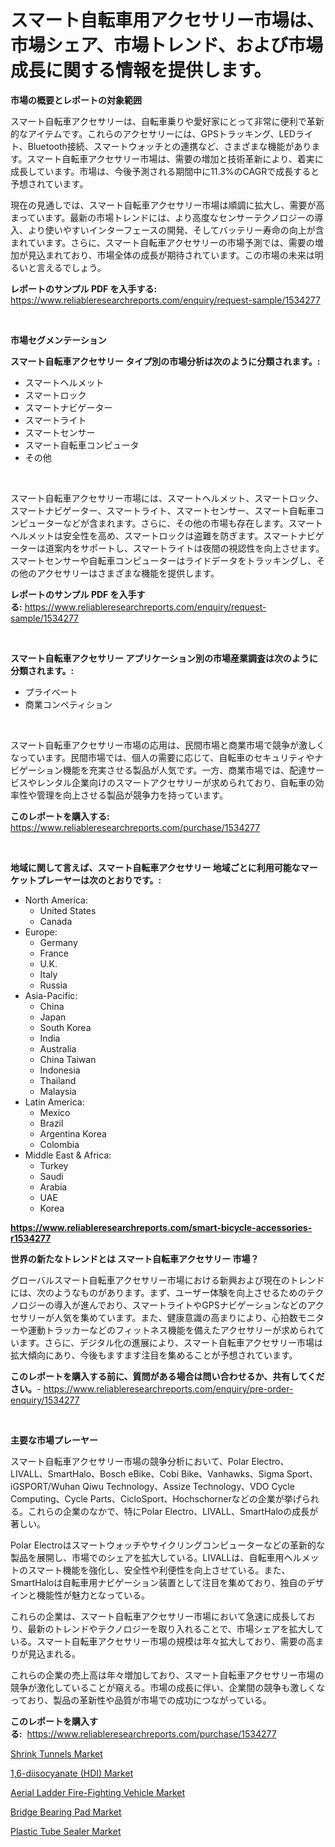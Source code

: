 <p><h1>スマート自転車用アクセサリー市場は、市場シェア、市場トレンド、および市場成長に関する情報を提供します。</h1></p><p><strong>市場の概要とレポートの対象範囲</strong></p>
<p><p>スマート自転車アクセサリーは、自転車乗りや愛好家にとって非常に便利で革新的なアイテムです。これらのアクセサリーには、GPSトラッキング、LEDライト、Bluetooth接続、スマートウォッチとの連携など、さまざまな機能があります。スマート自転車アクセサリー市場は、需要の増加と技術革新により、着実に成長しています。市場は、今後予測される期間中に11.3%のCAGRで成長すると予想されています。</p><p>現在の見通しでは、スマート自転車アクセサリー市場は順調に拡大し、需要が高まっています。最新の市場トレンドには、より高度なセンサーテクノロジーの導入、より使いやすいインターフェースの開発、そしてバッテリー寿命の向上が含まれています。さらに、スマート自転車アクセサリーの市場予測では、需要の増加が見込まれており、市場全体の成長が期待されています。この市場の未来は明るいと言えるでしょう。</p></p>
<p><strong>レポートのサンプル PDF を入手する:</strong> <a href="https://www.reliableresearchreports.com/enquiry/request-sample/1534277">https://www.reliableresearchreports.com/enquiry/request-sample/1534277</a></p>
<p>&nbsp;</p>
<p><strong>市場セグメンテーション</strong></p>
<p><strong>スマート自転車アクセサリー タイプ別の市場分析は次のように分類されます。:</strong></p>
<p><ul><li>スマートヘルメット</li><li>スマートロック</li><li>スマートナビゲーター</li><li>スマートライト</li><li>スマートセンサー</li><li>スマート自転車コンピュータ</li><li>その他</li></ul></p>
<p>&nbsp;</p>
<p><p>スマート自転車アクセサリー市場には、スマートヘルメット、スマートロック、スマートナビゲーター、スマートライト、スマートセンサー、スマート自転車コンピューターなどが含まれます。さらに、その他の市場も存在します。スマートヘルメットは安全性を高め、スマートロックは盗難を防ぎます。スマートナビゲーターは道案内をサポートし、スマートライトは夜間の視認性を向上させます。スマートセンサーや自転車コンピューターはライドデータをトラッキングし、その他のアクセサリーはさまざまな機能を提供します。</p></p>
<p><strong>レポートのサンプル PDF を入手する:</strong>&nbsp;<a href="https://www.reliableresearchreports.com/enquiry/request-sample/1534277">https://www.reliableresearchreports.com/enquiry/request-sample/1534277</a></p>
<p>&nbsp;</p>
<p><strong> スマート自転車アクセサリー アプリケーション別の市場産業調査は次のように分類されます。:</strong></p>
<p><ul><li>プライベート</li><li>商業コンペティション</li></ul></p>
<p>&nbsp;</p>
<p><p>スマート自転車アクセサリー市場の応用は、民間市場と商業市場で競争が激しくなっています。民間市場では、個人の需要に応じて、自転車のセキュリティやナビゲーション機能を充実させる製品が人気です。一方、商業市場では、配達サービスやレンタル企業向けのスマートアクセサリーが求められており、自転車の効率性や管理を向上させる製品が競争力を持っています。</p></p>
<p><strong>このレポートを購入する:</strong>&nbsp; <a href="https://www.reliableresearchreports.com/purchase/1534277">https://www.reliableresearchreports.com/purchase/1534277</a></p>
<p>&nbsp;</p>
<p><strong>地域に関して言えば、スマート自転車アクセサリー 地域ごとに利用可能なマーケットプレーヤーは次のとおりです。:</strong></p>
<p><ul>
    <li>
        North America:
        <ul>
            <li>United States</li>
            <li>Canada</li>
        </ul>
    </li>
    <li>
        Europe:
        <ul>
            <li>Germany</li>
            <li>France</li>
            <li>U.K.</li>
            <li>Italy</li>
            <li>Russia</li>
        </ul>
    </li>
    <li>
        Asia-Pacific:
        <ul>
            <li>China</li>
            <li>Japan</li>
            <li>South Korea</li>
            <li>India</li>
            <li>Australia</li>
            <li>China Taiwan</li>
            <li>Indonesia</li>
            <li>Thailand</li>
            <li>Malaysia</li>
        </ul>
    </li>
    <li>
        Latin America:
        <ul>
            <li>Mexico</li>
            <li>Brazil</li>
            <li>Argentina Korea</li>
            <li>Colombia</li>
        </ul>
    </li>
    <li>
        Middle East & Africa:
        <ul>
            <li>Turkey</li>
            <li>Saudi</li>
            <li>Arabia</li>
            <li>UAE</li>
            <li>Korea</li>
        </ul>
    </li>
    </ul></p>
<p><strong><a href="https://www.reliableresearchreports.com/smart-bicycle-accessories-r1534277">https://www.reliableresearchreports.com/smart-bicycle-accessories-r1534277</a></strong>&nbsp;</p>
<p><strong>世界の新たなトレンドとは スマート自転車アクセサリー 市場？</strong></p>
<p><p>グローバルスマート自転車アクセサリー市場における新興および現在のトレンドには、次のようなものがあります。まず、ユーザー体験を向上させるためのテクノロジーの導入が進んでおり、スマートライトやGPSナビゲーションなどのアクセサリーが人気を集めています。また、健康意識の高まりにより、心拍数モニターや運動トラッカーなどのフィットネス機能を備えたアクセサリーが求められています。さらに、デジタル化の進展により、スマート自転車アクセサリー市場は拡大傾向にあり、今後もますます注目を集めることが予想されています。</p></p>
<p><strong>このレポートを購入する前に、質問がある場合は問い合わせるか、共有してください。</strong>- <a href="https://www.reliableresearchreports.com/enquiry/pre-order-enquiry/1534277">https://www.reliableresearchreports.com/enquiry/pre-order-enquiry/1534277</a></p>
<p>&nbsp;</p>
<p><strong>主要な市場プレーヤー</strong></p>
<p><p>スマート自転車アクセサリー市場の競争分析において、Polar Electro、LIVALL、SmartHalo、Bosch eBike、Cobi Bike、Vanhawks、Sigma Sport、iGSPORT/Wuhan Qiwu Technology、Assize Technology、VDO Cycle Computing、Cycle Parts、CicloSport、Hochschornerなどの企業が挙げられる。これらの企業のなかで、特にPolar Electro、LIVALL、SmartHaloの成長が著しい。</p><p>Polar Electroはスマートウォッチやサイクリングコンピューターなどの革新的な製品を展開し、市場でのシェアを拡大している。LIVALLは、自転車用ヘルメットのスマート機能を強化し、安全性や利便性を向上させている。また、SmartHaloは自転車用ナビゲーション装置として注目を集めており、独自のデザインと機能性が魅力となっている。</p><p>これらの企業は、スマート自転車アクセサリー市場において急速に成長しており、最新のトレンドやテクノロジーを取り入れることで、市場シェアを拡大している。スマート自転車アクセサリー市場の規模は年々拡大しており、需要の高まりが見込まれる。</p><p>これらの企業の売上高は年々増加しており、スマート自転車アクセサリー市場の競争が激化していることが窺える。市場の成長に伴い、企業間の競争も激しくなっており、製品の革新性や品質が市場での成功につながっている。</p></p>
<p><strong>このレポートを購入する:</strong>&nbsp;&nbsp;<a href="https://www.reliableresearchreports.com/purchase/1534277">https://www.reliableresearchreports.com/purchase/1534277</a></p>
<p><p><a href="https://view.publitas.com/reportprime-1/shrink-tunnels-market-offers-provide-insightful-data-for-the-time-period-from-2024-to-2031-and-also-provide-analysis-based-on-application-type-and-region/">Shrink Tunnels Market</a></p><p><a href="https://issuu.com/reportprime-2/docs/16-diisocyanate-hdi-market-size-2030.pptx">1,6-diisocyanate (HDI) Market</a></p><p><a href="https://issuu.com/reportprime-2/docs/aerial-ladder-fire-fighting-vehicle-market-size-20">Aerial Ladder Fire-Fighting Vehicle Market</a></p><p><a href="https://gentle-editor-9db.notion.site/Bridge-Bearing-Pad-Market-Research-Report-The-Key-To-Successful-Business-Strategy-Forecasted-for-Pe-e90648f20d944ca58f97aaa4e7d165dc">Bridge Bearing Pad Market</a></p><p><a href="https://view.publitas.com/reportprime-1/plastic-tube-sealer-market-insights-market-players-and-forecast-till-2031/">Plastic Tube Sealer Market</a></p></p>